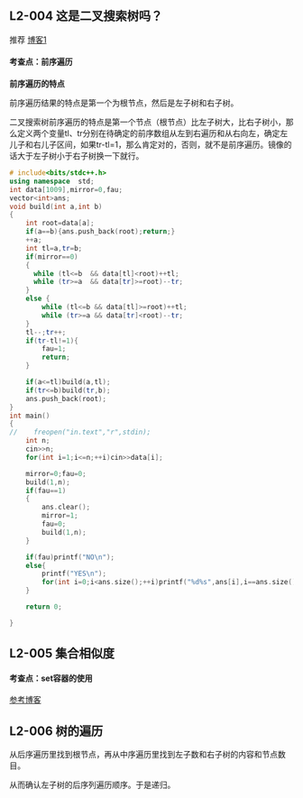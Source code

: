 

## **L2-004** **这是二叉搜索树吗？**



推荐 [博客1](https://blog.csdn.net/weixin_42949480/article/details/105435671)

#### 考查点：前序遍历

**前序遍历的特点**

 前序遍历结果的特点是第一个为根节点，然后是左子树和右子树。

二叉搜索树前序遍历的特点是第一个节点（根节点）比左子树大，比右子树小，那么定义两个变量tl、tr分别在待确定的前序数组从左到右遍历和从右向左，确定左儿子和右儿子区间，如果tr-tl=1，那么肯定对的，否则，就不是前序遍历。镜像的话大于左子树小于右子树换一下就行。



```c++
# include<bits/stdc++.h>
using namespace  std;
int data[1009],mirror=0,fau;
vector<int>ans;
void build(int a,int b)
{
    int root=data[a];
    if(a==b){ans.push_back(root);return;}
    ++a;
    int tl=a,tr=b;
    if(mirror==0)
    {
      while (tl<=b  && data[tl]<root)++tl;
      while (tr>=a  && data[tr]>=root)--tr;
    }
    else {
        while (tl<=b && data[tl]>=root)++tl;
        while (tr>=a && data[tr]<root)--tr;
    }
    tl--;tr++;
    if(tr-tl!=1){
        fau=1;
        return;
    }

    if(a<=tl)build(a,tl);
    if(tr<=b)build(tr,b);
    ans.push_back(root);
}
int main()
{
//    freopen("in.text","r",stdin);
    int n;
    cin>>n;
    for(int i=1;i<=n;++i)cin>>data[i];

    mirror=0;fau=0;
    build(1,n);
    if(fau==1)
    {
        ans.clear();
        mirror=1;
        fau=0;
        build(1,n);
    }

    if(fau)printf("NO\n");
    else{
        printf("YES\n");
        for(int i=0;i<ans.size();++i)printf("%d%s",ans[i],i==ans.size()-1?"":" ");
    }

    return 0;

}
```



## L2-005 集合相似度

#### 考查点：set容器的使用

[参考博客](https://blog.csdn.net/hy971216/article/details/80507310) 





## L2-006 **树的遍历** 



从后序遍历里找到根节点，再从中序遍历里找到左子数和右子树的内容和节点数目。

从而确认左子树的后序列遍历顺序。于是递归。

